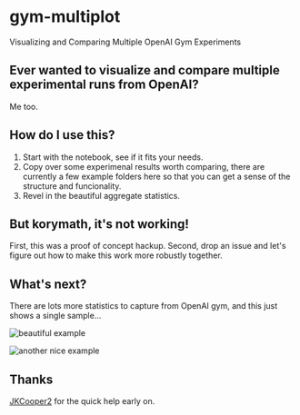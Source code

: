 # gym-multiplot
Visualizing and Comparing Multiple OpenAI Gym Experiments

## Ever wanted to visualize and compare multiple experimental runs from OpenAI?
Me too.

## How do I use this?
1. Start with the notebook, see if it fits your needs.
2. Copy over some experimenal results worth comparing, there are currently a few example folders here so that you can get a sense of the structure and funcionality.
3. Revel in the beautiful aggregate statistics.

## But korymath, it's not working! 
First, this was a proof of concept hackup. 
Second, drop an issue and let's figure out how to make this work more robustly together.

## What's next?
There are lots more statistics to capture from OpenAI gym, and this just shows a single sample... 

![beautiful example](https://github.com/korymath/gym-multiplot/blob/master/example.png?raw=true "Easy to see the benefits.")

![another nice example](https://raw.githubusercontent.com/korymath/gym-multiplot/master/example2.png "CartPole Policy Gradient")

## Thanks
[JKCooper2](https://github.com/JKCooper2) for the quick help early on.
